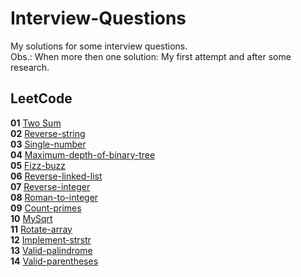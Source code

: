 # Interview-Questions
My solutions for some interview questions.<br>
Obs.: When more then one solution: My first attempt and after some research.

## LeetCode

**01** [Two Sum](https://leetcode.com/problems/two-sum/)<br>
**02** [Reverse-string](https://leetcode.com/problems/reverse-string/)<br>
**03** [Single-number](https://leetcode.com/problems/single-number/)<br>
**04** [Maximum-depth-of-binary-tree](https://leetcode.com/problems/maximum-depth-of-binary-tree/)<br>
**05** [Fizz-buzz](https://leetcode.com/problems/fizz-buzz/)<br>
**06** [Reverse-linked-list](https://leetcode.com/problems/reverse-linked-list/)<br>
**07** [Reverse-integer](https://leetcode.com/problems/reverse-integer/)<br>
**08** [Roman-to-integer](https://leetcode.com/problems/roman-to-integer/)<br>
**09** [Count-primes](https://leetcode.com/problems/count-primes/)<br>
**10** [MySqrt](https://leetcode.com/problems/sqrtx/)<br>
**11** [Rotate-array](https://leetcode.com/problsems/rotate-array/)<br>
**12** [Implement-strstr](https://leetcode.com/problems/implement-strstr/)<br>
**13** [Valid-palindrome](https://leetcode.com/problems/valid-palindrome/)<br>
**14** [Valid-parentheses](https://leetcode.com/problems/valid-parentheses/)<br>